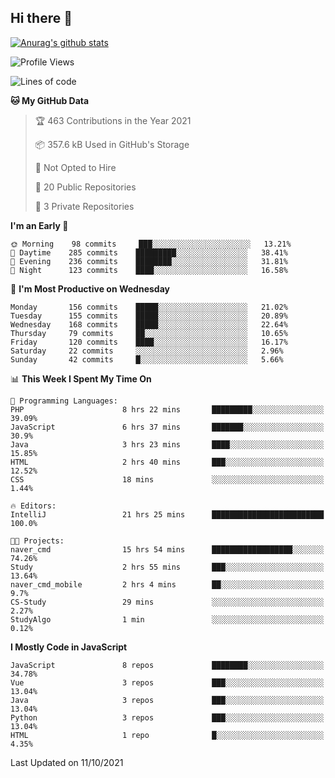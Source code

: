 ## Hi there 👋

[![Anurag's github stats](https://github-readme-stats.vercel.app/api?username=Songwonseok)](https://github.com/anuraghazra/github-readme-stats)



<!--START_SECTION:waka-->
![Profile Views](http://img.shields.io/badge/Profile%20Views-3-blue)

![Lines of code](https://img.shields.io/badge/From%20Hello%20World%20I%27ve%20Written-2.9%20million%20lines%20of%20code-blue)

**🐱 My GitHub Data** 

> 🏆 463 Contributions in the Year 2021
 > 
> 📦 357.6 kB Used in GitHub's Storage 
 > 
> 🚫 Not Opted to Hire
 > 
> 📜 20 Public Repositories 
 > 
> 🔑 3 Private Repositories  
 > 
**I'm an Early 🐤** 

```text
🌞 Morning    98 commits     ███░░░░░░░░░░░░░░░░░░░░░░   13.21% 
🌆 Daytime    285 commits    █████████░░░░░░░░░░░░░░░░   38.41% 
🌃 Evening    236 commits    ████████░░░░░░░░░░░░░░░░░   31.81% 
🌙 Night      123 commits    ████░░░░░░░░░░░░░░░░░░░░░   16.58%

```
📅 **I'm Most Productive on Wednesday** 

```text
Monday       156 commits    █████░░░░░░░░░░░░░░░░░░░░   21.02% 
Tuesday      155 commits    █████░░░░░░░░░░░░░░░░░░░░   20.89% 
Wednesday    168 commits    █████░░░░░░░░░░░░░░░░░░░░   22.64% 
Thursday     79 commits     ██░░░░░░░░░░░░░░░░░░░░░░░   10.65% 
Friday       120 commits    ████░░░░░░░░░░░░░░░░░░░░░   16.17% 
Saturday     22 commits     ░░░░░░░░░░░░░░░░░░░░░░░░░   2.96% 
Sunday       42 commits     █░░░░░░░░░░░░░░░░░░░░░░░░   5.66%

```


📊 **This Week I Spent My Time On** 

```text
💬 Programming Languages: 
PHP                      8 hrs 22 mins       █████████░░░░░░░░░░░░░░░░   39.09% 
JavaScript               6 hrs 37 mins       ███████░░░░░░░░░░░░░░░░░░   30.9% 
Java                     3 hrs 23 mins       ████░░░░░░░░░░░░░░░░░░░░░   15.85% 
HTML                     2 hrs 40 mins       ███░░░░░░░░░░░░░░░░░░░░░░   12.52% 
CSS                      18 mins             ░░░░░░░░░░░░░░░░░░░░░░░░░   1.44%

🔥 Editors: 
IntelliJ                 21 hrs 25 mins      █████████████████████████   100.0%

🐱‍💻 Projects: 
naver_cmd                15 hrs 54 mins      ██████████████████░░░░░░░   74.26% 
Study                    2 hrs 55 mins       ███░░░░░░░░░░░░░░░░░░░░░░   13.64% 
naver_cmd_mobile         2 hrs 4 mins        ██░░░░░░░░░░░░░░░░░░░░░░░   9.7% 
CS-Study                 29 mins             ░░░░░░░░░░░░░░░░░░░░░░░░░   2.27% 
StudyAlgo                1 min               ░░░░░░░░░░░░░░░░░░░░░░░░░   0.12%

```

**I Mostly Code in JavaScript** 

```text
JavaScript               8 repos             ████████░░░░░░░░░░░░░░░░░   34.78% 
Vue                      3 repos             ███░░░░░░░░░░░░░░░░░░░░░░   13.04% 
Java                     3 repos             ███░░░░░░░░░░░░░░░░░░░░░░   13.04% 
Python                   3 repos             ███░░░░░░░░░░░░░░░░░░░░░░   13.04% 
HTML                     1 repo              █░░░░░░░░░░░░░░░░░░░░░░░░   4.35%

```



 Last Updated on 11/10/2021
<!--END_SECTION:waka-->
